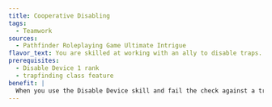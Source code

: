 ```yaml
---
title: Cooperative Disabling
tags:
  - Teamwork
sources:
  - Pathfinder Roleplaying Game Ultimate Intrigue
flavor_text: You are skilled at working with an ally to disable traps.
prerequisites:
  - Disable Device 1 rank
  - trapfinding class feature
benefit: |
  When you use the Disable Device skill and fail the check against a trap, a single adjacent ally with this feat who is also within reach of the trap can attempt a Disable Device check against the same device as an immediate action. The ally must have remained adjacent throughout the process of disabling the device and must have either aided your Disable Device check or taken no other action. If your ally succeeds at the check, your attempt is considered to be successful. If your ally fails, your attempt is considered to have failed by 5 or more, even if the original check failed by 4 or less.
---
```


